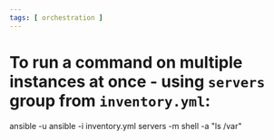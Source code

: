 ```yaml
---
tags: [ orchestration ]
---
```

# To run a command on multiple instances at once - using `servers` group from `inventory.yml`:
ansible -u ansible -i inventory.yml servers -m shell -a "ls /var"
